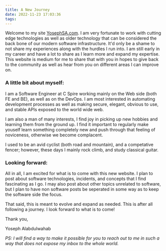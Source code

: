```yaml
---
title: A New Journey
date: 2022-11-23 17:03:36
tags:
---
```


Welcome to my site [YosephSA.com](https://www.yosephsa.com). I am very fortunate to work with cutting edge technologies as well as older technology that can be considered the back bone of our modern software infrastructure. It'd only be a shame to not share my experiences along with the hurdles I run into. I am still early in my career and have a lot to share as I learn more and expand my expertise. This website is medium for me to share that with you in hopes to give back to the community as well as hear from you on different areas I can improve on.


### A little bit about myself:

I am a Software Engineer at C&nbsp;Spire working mainly on the Web side (both FE and BE), as well as on the DevOps. I am most interested in automating development processes as well as making secure, elegant, obvious to use, and stable APIs exposed to the world wide web.

I am also a man of many interests, I find joy in picking up new hobbies and learning them from the ground up. I find it important to regularly make youself learn something completely new and push through that feeling of noviceness, otherwise we become complacent.

I used to be an avid cyclist (both road and mountain), and a competative fencer; however, these days I mainly rock climb, and study classical guitar. 

### Looking forward:

All in all, I am excited for what is to come with this new website. I plan to post about software technologies, incidents, and concepts that I find fascinating as I go. I may also post about other topics unrelated to software, but I plan to have non software posts be seperated in some way as to keep the software side the focus. 

That said, this is meant to evolve and expand as needed. This is after all following a journey. I look forward to what is to come!

Thank you,

Yoseph Alabdulwahab

*PS: I will find a way to make it possible for you to reach out to me in such a way that does not expose my inbox to the whole world.*